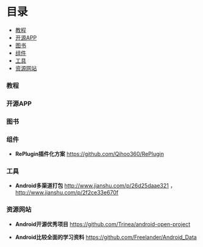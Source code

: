# 目录
* [教程](#教程)
* [开源APP](#开源app)
* [图书](#图书)
* [组件](#组件)
* [工具](#工具)
* [资源网站](#资源网站)

### 教程

### 开源APP

### 图书

### 组件

* **RePlugin插件化方案**
https://github.com/Qihoo360/RePlugin

### 工具

* **Android多渠道打包**
http://www.jianshu.com/p/26d25daae321 ，
http://www.jianshu.com/p/2f2ce33e670f

### 资源网站

* **Android开源优秀项目**
https://github.com/Trinea/android-open-project

* **Android比较全面的学习资料**
https://github.com/Freelander/Android_Data
